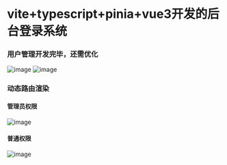 # vite+typescript+pinia+vue3开发的后台登录系统
### 用户管理开发完毕，还需优化

![image](https://user-images.githubusercontent.com/66352208/219939739-986b6fe8-902f-4ca4-a09e-03e2d299077d.png)
![image](https://user-images.githubusercontent.com/66352208/219939748-4139caa3-30b9-4497-8b35-b364d964d9eb.png)
### 动态路由渲染
#### 管理员权限
![image](https://user-images.githubusercontent.com/66352208/222782801-ab232cf5-9d03-47ce-9069-40fbe2ecabcf.png)
#### 普通权限
![image](https://user-images.githubusercontent.com/66352208/222783149-5a19b419-137a-45e5-9b99-1fa906b840c1.png)


